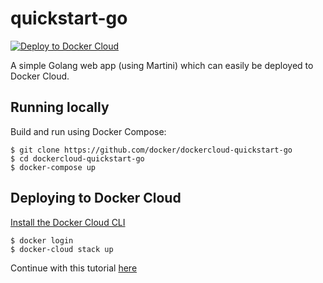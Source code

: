 # quickstart-go

[![Deploy to Docker Cloud](https://files.cloud.docker.com/images/deploy-to-dockercloud.svg)](https://cloud.docker.com/stack/deploy/)

A simple Golang web app (using Martini) which can easily be deployed to Docker Cloud.

## Running locally

Build and run using Docker Compose:

	$ git clone https://github.com/docker/dockercloud-quickstart-go
	$ cd dockercloud-quickstart-go
	$ docker-compose up

## Deploying to Docker Cloud

[Install the Docker Cloud CLI](https://docs.docker.com/docker-cloud/tutorials/installing-cli/)

	$ docker login
	$ docker-cloud stack up

Continue with this tutorial [here](https://docs.docker.com/docker-cloud/tutorials/golang/)
